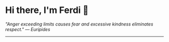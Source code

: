 <h1>Hi there, I'm Ferdi 👋</h1>

<p><em>
  "Anger exceeding limits causes fear and excessive kindness eliminates respect." — Euripides
</em></p>

---
